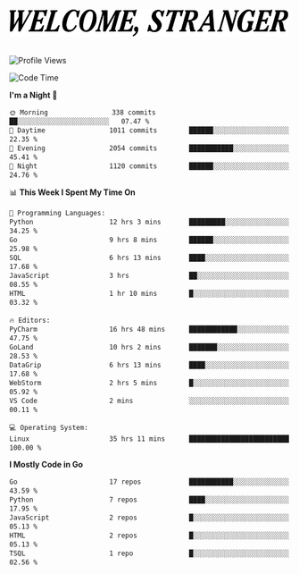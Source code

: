 <div>
  <picture>
    <source media="(prefers-color-scheme: dark)" srcset="./headers/welcome_white.png">
    <img alt="WELCOME, STRANGER" src="./headers/welcome.png" width="500">
  </picture>
</div>

<br>

![Profile Views](https://komarev.com/ghpvc/?username=darleet&color=blue)

<!--START_SECTION:waka-->
![Code Time](http://img.shields.io/badge/Code%20Time-914%20hrs%2029%20mins-blue)

**I'm a Night 🦉** 

```text
🌞 Morning                338 commits         ██░░░░░░░░░░░░░░░░░░░░░░░   07.47 % 
🌆 Daytime                1011 commits        ██████░░░░░░░░░░░░░░░░░░░   22.35 % 
🌃 Evening                2054 commits        ███████████░░░░░░░░░░░░░░   45.41 % 
🌙 Night                  1120 commits        ██████░░░░░░░░░░░░░░░░░░░   24.76 % 
```


📊 **This Week I Spent My Time On** 

```text
💬 Programming Languages: 
Python                   12 hrs 3 mins       █████████░░░░░░░░░░░░░░░░   34.25 % 
Go                       9 hrs 8 mins        ██████░░░░░░░░░░░░░░░░░░░   25.98 % 
SQL                      6 hrs 13 mins       ████░░░░░░░░░░░░░░░░░░░░░   17.68 % 
JavaScript               3 hrs               ██░░░░░░░░░░░░░░░░░░░░░░░   08.55 % 
HTML                     1 hr 10 mins        █░░░░░░░░░░░░░░░░░░░░░░░░   03.32 % 

🔥 Editors: 
PyCharm                  16 hrs 48 mins      ████████████░░░░░░░░░░░░░   47.75 % 
GoLand                   10 hrs 2 mins       ███████░░░░░░░░░░░░░░░░░░   28.53 % 
DataGrip                 6 hrs 13 mins       ████░░░░░░░░░░░░░░░░░░░░░   17.68 % 
WebStorm                 2 hrs 5 mins        █░░░░░░░░░░░░░░░░░░░░░░░░   05.92 % 
VS Code                  2 mins              ░░░░░░░░░░░░░░░░░░░░░░░░░   00.11 % 

💻 Operating System: 
Linux                    35 hrs 11 mins      █████████████████████████   100.00 % 
```

**I Mostly Code in Go** 

```text
Go                       17 repos            ███████████░░░░░░░░░░░░░░   43.59 % 
Python                   7 repos             ████░░░░░░░░░░░░░░░░░░░░░   17.95 % 
JavaScript               2 repos             █░░░░░░░░░░░░░░░░░░░░░░░░   05.13 % 
HTML                     2 repos             █░░░░░░░░░░░░░░░░░░░░░░░░   05.13 % 
TSQL                     1 repo              █░░░░░░░░░░░░░░░░░░░░░░░░   02.56 % 
```




<!--END_SECTION:waka-->
